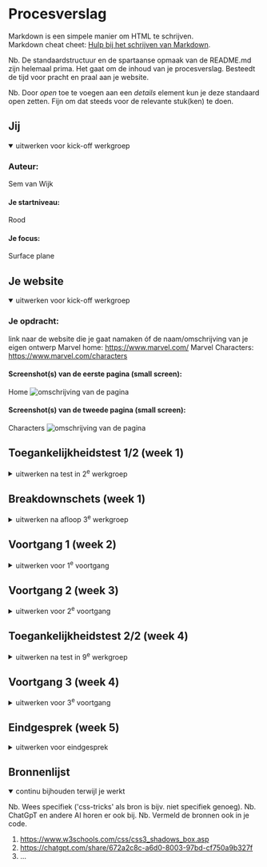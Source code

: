 # Procesverslag
Markdown is een simpele manier om HTML te schrijven.  
Markdown cheat cheet: [Hulp bij het schrijven van Markdown](https://github.com/adam-p/markdown-here/wiki/Markdown-Cheatsheet).

Nb. De standaardstructuur en de spartaanse opmaak van de README.md zijn helemaal prima. Het gaat om de inhoud van je procesverslag. Besteedt de tijd voor pracht en praal aan je website.

Nb. Door *open* toe te voegen aan een *details* element kun je deze standaard open zetten. Fijn om dat steeds voor de relevante stuk(ken) te doen.





## Jij

<details open>
  <summary>uitwerken voor kick-off werkgroep</summary>

  ### Auteur:
  Sem van Wijk

  #### Je startniveau:
  Rood

  #### Je focus:
  Surface plane
 
</details>





## Je website

<details open>
  <summary>uitwerken voor kick-off werkgroep</summary>

  ### Je opdracht:
  link naar de website die je gaat namaken óf de naam/omschrijving van je eigen ontwerp
  Marvel home: https://www.marvel.com/
  Marvel Characters: https://www.marvel.com/characters

  #### Screenshot(s) van de eerste pagina (small screen): 
  Home 
  <img src="readme-images/home.png" width="375px" alt="omschrijving van de pagina">

  #### Screenshot(s) van de tweede pagina (small screen):
  Characters 
  <img src="readme-images/characters.png" width="375px" alt="omschrijving van de pagina">
 
</details>



## Toegankelijkheidstest 1/2 (week 1)

<details>
  <summary>uitwerken na test in 2<sup>e</sup> werkgroep</summary>

  ### Bevindingen
  Lijst met je bevindingen die in de test naar voren kwamen:
  - afbeeldingen zijn gelinked als een link terwijl er al een link voor dat onderdeel is, waardoor er dubbele links zijn
  - De datums van wanneer bepaalde artikelen zijn geplaatst worden opgelezen
  - Meerder keren word er naar "Marvel Insider" gelinked met alleen de tekst "join now" of "login" zonder dat de gebruiker weet wat het is
  - screenreader heeft moeite om door de draaiende carousel heen te komen
  - Op de chacters pagina leest de screenreader de superheldennaam van het personage, en daarna de naam van de persoon zonder pauze te nemen, waardoor het klinkt alsof iedereen een heel lange naam heeft.
  - Filter opties worden niet uitgelegd, alleen dat er een filter is
</details>



## Breakdownschets (week 1)

<details>
  <summary>uitwerken na afloop 3<sup>e</sup> werkgroep</summary>

  ### hele pagina Home: 
  <img src="./readme-images/home_breakdown.pdf" width="375px" alt="breakdown van de hele pagina">

  ### hele pagina Characters: 
  <img src="./readme-images/characters_breakdown.pdf" width="375px" alt="breakdown van de hele pagina">

</details>





## Voortgang 1 (week 2)

<details>
  <summary>uitwerken voor 1<sup>e</sup> voortgang</summary>

  ### Stand van zaken
  hier dit ging goed & dit was lastig (neem ook screenshots op van delen van je website en code)


  ### Agenda voor meeting
  samen met je groepje opstellen

  | Sem     | Sam        | Bronger   | Nina        |
  | ---            | ---                | ---          | ---              |
  | Coorecte hemtl structuur  | Hoe ver moet ik zijn?             | css prooblemen    | css problemen    |
  |  |  |  |  |
  |             |             |          |            |


  ### Verslag van meeting
  hier na afloop snel de uitkomsten van de meeting vastleggen

  - Paar kleine foutjes in de html structuur, verder alles in orde
  - 
  - 
  - 

</details>





## Voortgang 2 (week 3)

<details>
  <summary>uitwerken voor 2<sup>e</sup> voortgang</summary>

  ### Stand van zaken
  hier dit ging goed & dit was lastig (neem ook screenshots op van delen van je website en code)


  ### Agenda voor meeting
  samen met je groepje opstellen

  | Sem      | Sam        | Bronger   | Nina        |
  | ---            | ---                | ---          | ---              |
  | Hoe voeg je ruimte toe tussen de scrollbar en het de content   | geen vragen           |    |    |
  |  |  |  |  |
  |            |                |          |              |


  ### Verslag van meeting
  hier na afloop snel de uitkomsten van de meeting vastleggen

  - Moet meer css schrijven, maar verder is het prima
  - Met padding kan ik die ruimte toevoegen. Dit is een situatie waar padding oke is om te gebruiken.
  - 
- 

</details>





## Toegankelijkheidstest 2/2 (week 4)

<details>
  <summary>uitwerken na test in 9<sup>e</sup> werkgroep</summary>

  ### Bevindingen
  Lijst met je bevindingen die in de test naar voren kwamen (geef ook aan wat er verbeterd is):
  - correcte html structuur
  - Duidelijke focus 
  - Heading zijn toegepast
  - Geen autoplay
  - Media kan gepauzeerd worden
  - Dark mode is aanwezig

</details>





## Voortgang 3 (week 4)

<details>
  <summary>uitwerken voor 3<sup>e</sup> voortgang</summary>

  ### Stand van zaken
  hier dit ging goed & dit was lastig (neem ook screenshots op van delen van je website en code)


  ### Agenda voor meeting
  samen met je groepje opstellen

  | Sem     | Sam          | Bronger    | Nina       |
  | ---            | ---                | ---          | ---              |
  | Hoe haal ik de radiobuttons weg en waarom doet foto het niet?  |             |     |     |
  | Hoe maak ik goude lijnen rondom tekst? |  |  |  |
  | Is logo animatie nodig bij het sticky menu?            |                 |           |               |


  ### Verslag van meeting
  hier na afloop snel de uitkomsten van de meeting vastleggen

  - Radio buttons weg met een label
  - Goude lijnen zijn een before en een after
  - Logo animatie is niet nodig
  - ...

</details>





## Eindgesprek (week 5)

<details>
  <summary>uitwerken voor eindgesprek</summary>

  ### Je uitkomst - karakteristiek screenshots:

  <img src="readme-images/dummy-plaatje.jpg" width="375px" alt="uitomst opdracht 1">


  ### Dit ging goed/Heb ik geleerd: 
  Korte omschrijving met plaatjes

  Ik heb geleerd om te werken met carousellen, checkboxes en op-pagina navigatie:
  <img src="readme-images/carousel.png" width="375px" alt="top">
  <img src="readme-images/checkbox.png" width="375px" alt="top">
  <img src="readme-images/nav.png" width="375px" alt="top">


  ### Dit was lastig/Is niet gelukt:
  Korte omschrijving met plaatjes

  Het is me niet gelukt om de op-pagina naviagtie op de plek te zetten waar ik die wilde en om de huidige sectie een kleur te geven: 
  <img src="readme-images/nav.png" width="375px" alt="bummer">
  <img src="readme-images/nav_voorbeeld.png" width="375px" alt="bummer">
  
  Ook had ik moeite met deze specifieke afbeelding en de sectie die gedraait is aan de bovenkant:
  <img src="readme-images/vervelende_afbeelding.png" width="375px" alt="bummer">
</details>





## Bronnenlijst

<details open>
  <summary>continu bijhouden terwijl je werkt</summary>

  Nb. Wees specifiek ('css-tricks' als bron is bijv. niet specifiek genoeg). 
  Nb. ChatGpT en andere AI horen er ook bij.
  Nb. Vermeld de bronnen ook in je code.

  1. https://www.w3schools.com/css/css3_shadows_box.asp
  2. https://chatgpt.com/share/672a2c8c-a6d0-8003-97bd-cf750a9b327f
  3. ...

</details>